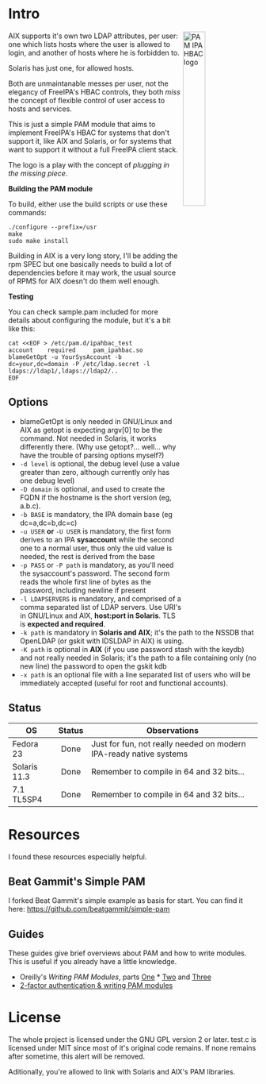 Intro
=====

<img src='ipahbac.png' align='right' width='30%' height='30%' alt="PAM IPA HBAC logo"/>

AIX supports it's own two LDAP attributes, per user: one which lists hosts where the user is allowed to login, and another of hosts where he is forbidden to.

Solaris has just one, for allowed hosts.

Both are unmaintanable messes per user, not the elegancy of FreeIPA's HBAC controls, they both _miss_ the concept of flexible control of user access to hosts and services.

This is just a simple PAM module that aims to implement FreeIPA's HBAC for systems that don't support it, like AIX and Solaris, or for systems that want to support it without a full FreeIPA client stack.

The logo is a play with the concept of _plugging in the missing piece_.

**Building the PAM module**

To build, either use the build scripts or use these commands:

	./configure --prefix=/usr
	make
	sudo make install

Building in AIX is a very long story, I'll be adding the rpm SPEC but one basically needs to build a lot of dependencies before it may work, the usual source of RPMS for AIX doesn't do them well enough.

**Testing**

You can check sample.pam included for more details about configuring the module, but it's a bit like this:

	cat <<EOF > /etc/pam.d/ipahbac_test
	account    required     pam_ipahbac.so blameGetOpt -u YourSysAccount -b dc=your,dc=domain -P /etc/ldap.secret -l ldaps://ldap1/,ldaps://ldap2/..
	EOF

Options
-------
* blameGetOpt is only needed in GNU/Linux and AIX as getopt is expecting argv[0] to be the command. Not needed in Solaris, it works differently there. (Why use getopt?... well... why have the trouble of parsing options myself?)
* `-d level` is optional, the debug level (use a value greater than zero, although currently only has one debug level)
* `-D domain` is optional, and used to create the FQDN if the hostname is the short version (eg, a.b.c).
* `-b BASE` is mandatory, the IPA domain base (eg dc=a,dc=b,dc=c)
* `-u USER` **or** `-U USER` is mandatory, the first form derives to an IPA **sysaccount** while the second one to a normal user, thus only the uid value is needed, the rest is derived from the base
* `-p PASS` or `-P path` is mandatory, as you'll need the sysaccount's password. The second form reads the whole first line of bytes as the password, including newline if present
* `-l LDAPSERVERS` is mandatory, and comprised of a comma separated list of LDAP servers. Use URI's in GNU/Linux and AIX, **host:port in Solaris**. TLS is **expected and required**.
* `-k path` is mandatory in **Solaris and AIX**; it's the path to the NSSDB that OpenLDAP (or gskit with IDSLDAP in AIX) is using.
* `-K path` is optional in **AIX** (if you use password stash with the keydb) and not really needed in Solaris; it's the path to a file containing only (no new line) the password to open the gskit kdb
* `-x path` is an optional file with a line separated list of users who will be immediately accepted (useful for root and functional accounts).

Status
------

| OS  | Status | Observations |
| --- |:------:| ------------ |
| Fedora 23 | Done | Just for fun, not really needed on modern IPA-ready native systems |
| Solaris 11.3 | Done | Remember to compile in 64 and 32 bits... |
| 7.1 TL5SP4 | Done | Remember to compile in 64 and 32 bits... |

Resources
=========

I found these resources especially helpful.

Beat Gammit's Simple PAM
------------------------

I forked Beat Gammit's simple example as basis for start. You can find it here: https://github.com/beatgammit/simple-pam

Guides
------

These guides give brief overviews about PAM and how to write modules.  This is useful if you already have a little knowledge.

* Oreilly's _Writing PAM Modules_, parts [One](http://linuxdevcenter.com/pub/a/linux/2002/05/02/pam_modules.html) * [Two](http://linuxdevcenter.com/pub/a/linux/2002/05/23/pam_modules.html) and [Three](http://linuxdevcenter.com/pub/a/linux/2002/05/30/pam_modules.html)
* [2-factor authentication & writing PAM modules](http://ben.akrin.com/?p=1068)

License
=======

The whole project is licensed under the GNU GPL version 2 or later. test.c is licensed under MIT since most of it's original code remains. If none remains after sometime, this alert will be removed.

Aditionally, you're allowed to link with Solaris and AIX's PAM libraries.
